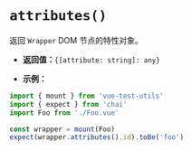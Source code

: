# `attributes()`

返回 `Wrapper` DOM 节点的特性对象。

- **返回值：**`{[attribute: string]: any}`

- **示例：**

```js
import { mount } from 'vue-test-utils'
import { expect } from 'chai'
import Foo from './Foo.vue'

const wrapper = mount(Foo)
expect(wrapper.attributes().id).toBe('foo')
